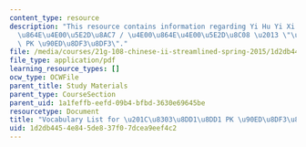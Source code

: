 ```yaml
---
content_type: resource
description: "This resource contains information regarding Yi Hu Yi Xi Tan / \u4E00\
  \u864E\u4E00\u5E2D\u8AC7 / \u4E00\u864E\u4E00\u5E2D\u8C08 \u2013 \"\u8303\u8DD1\u8DD1\
  \ PK \u90ED\u8DF3\u8DF3\"."
file: /media/courses/21g-108-chinese-ii-streamlined-spring-2015/1d2db4454e845de837f07dcea9eef4c2_MIT21G_108S15_Vocabulary.pdf
file_type: application/pdf
learning_resource_types: []
ocw_type: OCWFile
parent_title: Study Materials
parent_type: CourseSection
parent_uid: 1a1feffb-eefd-09b4-bfbd-3630e69645be
resourcetype: Document
title: "Vocabulary List for \u201C\u8303\u8DD1\u8DD1 PK \u90ED\u8DF3\u8DF3\u201D "
uid: 1d2db445-4e84-5de8-37f0-7dcea9eef4c2
---
```


